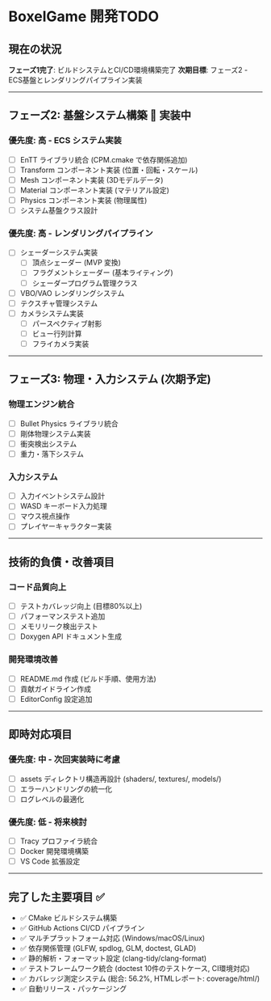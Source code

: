 # BoxelGame 開発TODO

## 現在の状況

**フェーズ1完了**: ビルドシステムとCI/CD環境構築完了
**次期目標**: フェーズ2 - ECS基盤とレンダリングパイプライン実装

---

## フェーズ2: 基盤システム構築 🚀 実装中

### 優先度: 高 - ECS システム実装
- [ ] EnTT ライブラリ統合 (CPM.cmake で依存関係追加)
- [ ] Transform コンポーネント実装 (位置・回転・スケール)
- [ ] Mesh コンポーネント実装 (3Dモデルデータ)
- [ ] Material コンポーネント実装 (マテリアル設定)
- [ ] Physics コンポーネント実装 (物理属性)
- [ ] システム基盤クラス設計

### 優先度: 高 - レンダリングパイプライン
- [ ] シェーダーシステム実装
  - [ ] 頂点シェーダー (MVP 変換)
  - [ ] フラグメントシェーダー (基本ライティング)
  - [ ] シェーダープログラム管理クラス
- [ ] VBO/VAO レンダリングシステム
- [ ] テクスチャ管理システム
- [ ] カメラシステム実装
  - [ ] パースペクティブ射影
  - [ ] ビュー行列計算
  - [ ] フライカメラ実装

---

## フェーズ3: 物理・入力システム (次期予定)

### 物理エンジン統合
- [ ] Bullet Physics ライブラリ統合
- [ ] 剛体物理システム実装
- [ ] 衝突検出システム
- [ ] 重力・落下システム

### 入力システム
- [ ] 入力イベントシステム設計
- [ ] WASD キーボード入力処理
- [ ] マウス視点操作
- [ ] プレイヤーキャラクター実装

---

## 技術的負債・改善項目

### コード品質向上
- [ ] テストカバレッジ向上 (目標80%以上)
- [ ] パフォーマンステスト追加
- [ ] メモリリーク検出テスト
- [ ] Doxygen API ドキュメント生成

### 開発環境改善
- [ ] README.md 作成 (ビルド手順、使用方法)
- [ ] 貢献ガイドライン作成
- [ ] EditorConfig 設定追加

---

## 即時対応項目

### 優先度: 中 - 次回実装時に考慮
- [ ] assets ディレクトリ構造再設計 (shaders/, textures/, models/)
- [ ] エラーハンドリングの統一化
- [ ] ログレベルの最適化

### 優先度: 低 - 将来検討
- [ ] Tracy プロファイラ統合
- [ ] Docker 開発環境構築
- [ ] VS Code 拡張設定

---

## 完了した主要項目 ✅

- ✅ CMake ビルドシステム構築
- ✅ GitHub Actions CI/CD パイプライン
- ✅ マルチプラットフォーム対応 (Windows/macOS/Linux)
- ✅ 依存関係管理 (GLFW, spdlog, GLM, doctest, GLAD)
- ✅ 静的解析・フォーマット設定 (clang-tidy/clang-format)
- ✅ テストフレームワーク統合 (doctest 10件のテストケース, CI環境対応)
- ✅ カバレッジ測定システム (総合: 56.2%, HTMLレポート: coverage/html/)
- ✅ 自動リリース・パッケージング
